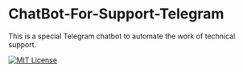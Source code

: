 # ChatBot-For-Support-Telegram
This is a special Telegram chatbot to automate the work of technical support.

[![MIT License](http://img.shields.io/badge/license-MIT-yellow.svg?style=flat)](https://github.com/zhmpng/ChatBot-For-Support-Telegram/blob/main/LICENSE)
